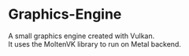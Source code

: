 # Graphics-Engine

A small graphics engine created with Vulkan.\
It uses the MoltenVK library to run on Metal backend.
